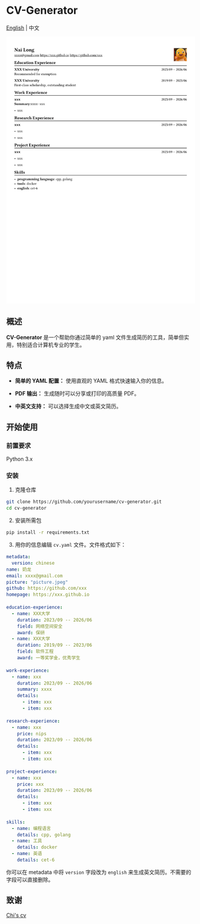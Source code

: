 # CV-Generator

[English](readme.md) | 中文

![预览](resume.png)

## 概述

**CV-Generator** 是一个帮助你通过简单的 yaml 文件生成简历的工具，简单但实用，特别适合计算机专业的学生。

## 特点

- **简单的 YAML 配置：** 使用直观的 YAML 格式快速输入你的信息。

- **PDF 输出：** 生成随时可以分享或打印的高质量 PDF。

- **中英文支持：** 可以选择生成中文或英文简历。

## 开始使用

### 前置要求

Python 3.x

### 安装

1. 克隆仓库

```bash
git clone https://github.com/yourusername/cv-generator.git
cd cv-generator
```

2. 安装所需包

```bash
pip install -r requirements.txt
```

3. 用你的信息编辑 `cv.yaml` 文件。文件格式如下：

```yaml
metadata:
  version: chinese
name: 奶龙
email: xxxx@gmail.com
picture: "picture.jpeg"
github: https://github.com/xxx
homepage: https://xxx.github.io

education-experience:
  - name: XXX大学
    duration: 2023/09 -- 2026/06
    field: 网络空间安全
    award: 保研
  - name: XXX大学
    duration: 2019/09 -- 2023/06
    field: 软件工程
    award: 一等奖学金，优秀学生

work-experience:
  - name: xxx
    duration: 2023/09 -- 2026/06
    summary: xxxx
    details:
      - item: xxx
      - item: xxx

research-experience:
  - name: xxx
    price: nips
    duration: 2023/09 -- 2026/06
    details:
      - item: xxx
      - item: xxx

project-experience:
  - name: xxx
    price: xxx
    duration: 2023/09 -- 2026/06
    details:
      - item: xxx
      - item: xxx

skills:
  - name: 编程语言
    details: cpp, golang
  - name: 工具
    details: docker
  - name: 英语
    details: cet-6
```

你可以在 metadata 中将 `version` 字段改为 `english` 来生成英文简历。不需要的字段可以直接删除。

## 致谢

[Chi's cv](https://github.com/skyzh/chicv)